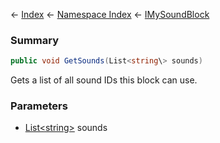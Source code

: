 ← [Index](Api-Index) ← [Namespace Index](Namespace-Index) ← [IMySoundBlock](SpaceEngineers.Game.ModAPI.Ingame.IMySoundBlock)

### Summary

```csharp
public void GetSounds(List<string\> sounds)
```

Gets a list of all sound IDs this block can use.

### Parameters

* [List<string\>](https://docs.microsoft.com/en-us/dotnet/api/System.Collections.Generic.List-1?view=netframework-4.6) sounds
